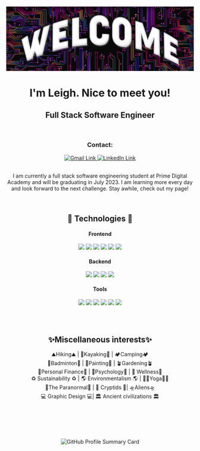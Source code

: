 

![welcome](welcome-banner.png)



<h1 align="center"> I'm Leigh. Nice to meet you! </h1>

<!--------------------- Links ---------------------->
<h2 align="center"> Full Stack Software Engineer</h2>
</br>





<h3 align="center"> Contact: </h3>
<div align="center">
    <!-- <a href="https://github.com/leighstephenson" target="_blank" rel="noopener noreferrer">
      <img alt="GitHub Link" title="GitHub Link" src="https://img.shields.io/badge/github-%23121011.svg?style=for-the-badge&logo=github&logoColor=white" height="30px" width="100px"/>
    </a> -->
    <a href="mailto:leighh.stephenson@gmail.com" target="_blank" rel="noopener noreferrer">
      <img alt="Gmail Link" title="Gmail Link" src="https://img.shields.io/badge/Gmail-D14836?style=for-the-badge&logo=gmail&logoColor=white" height="30px" width="100px"/>
    </a>
    <a href="https://www.linkedin.com/in/leigh-stephenson/" target="_blank" rel="noopener noreferrer">
      <img alt="LinkedIn Link" title="LinkedIn Link" src="https://img.shields.io/badge/linkedin-%230077B5.svg?style=for-the-badge&logo=linkedin&logoColor=white" height="30px" width="100px"/>
    </a>
</div>

</br>

<p align="center"> I am currently a full stack software engineering student at Prime Digital Academy and will be graduating in July 2023. I am learning more every day and look forward to the next challenge. Stay awhile, check out my page!
</p>

</br>

<!--------------------- Technologies That I Have Used ---------------------->
<h2 align="center">🤖 Technologies 🤖</h2>

<!--------------------- Frontend ---------------------->
<h4 align="center">Frontend</h4>
<p align="center">
    <img src="https://img.shields.io/badge/JavaScript-323330?style=plastic&logo=javascript&logoColor=F7DF1E" height="22px"/>
    <img src="https://img.shields.io/badge/React-20232A?style=plastic&logo=react&logoColor=61DAFB" height="22px"/>
    <img src="https://img.shields.io/badge/Redux-593D88?style=plastic&logo=redux&logoColor=white" height="22px"/>
    <img src="https://img.shields.io/badge/React_Router-CA4225?style=plastic&logo=react-router&logoColor=white" height="22px"/>
    <img src="https://img.shields.io/badge/Markdown-000000?style=plastic&logo=markdown&logoColor=white" height="22px"/>
    <img src="https://img.shields.io/badge/Material--UI-0081CB?style=plastic&logo=material-ui&logoColor=white" height="22px"/>
</p>

<!--------------------- Backend ---------------------->
<h4 align="center">Backend</h4>
<p align="center">
    <img src="https://img.shields.io/badge/Node.js-339933?style=plastic&logo=nodedotjs&logoColor=white" height="22px"/>
    <img src="https://img.shields.io/badge/Express.js-000000?style=plastic&logo=express&logoColor=white" height="22px"/>
    <img src="https://img.shields.io/badge/PostgreSQL-316192?style=plastic&logo=postgresql&logoColor=white" height="22px"/>
    <img src="https://img.shields.io/badge/npm-CB3837?style=plastic&logo=npm&logoColor=white" height="22px"/>
    
</p>

<!--------------------- Tools ---------------------->
<h4 align="center">Tools</h4>
<p align="center">
    <img src="https://img.shields.io/badge/GitHub-100000?style=plastic&logo=github&logoColor=white" height="22px"/>
    <img src="https://img.shields.io/badge/Visual_Studio_Code-0078D4?style=plastic&logo=visual%20studio%20code&logoColor=white" height="22px"/>
    <img src="https://img.shields.io/badge/Heroku-430098?style=plastic&logo=heroku&logoColor=white" height="22px"/>
    <img src="https://img.shields.io/badge/Postman-FF6C37?style=plastic&logo=Postman&logoColor=white" height="22px"/>
    <img src="https://img.shields.io/badge/Slack-4A154B?style=plastic&logo=slack&logoColor=white" height="22px"/>
    <img src="https://img.shields.io/badge/Obsidian-483699?style=plastic&logo=Obsidian&logoColor=white" height="22px"/>

</p>
    <!-- Add badges for microsoft teams, Java, C++, HTML5, processing systems, terminal, oracle -->

</br>
</br
>
<h2 align="center">✨Miscellaneous interests✨</h4>

<div align="center">
 ⛰️Hiking⛰️ | 🛶Kayaking🛶 | 🏕️Camping🏕️ </br>
 🏸Badminton🏸 | 🎨Painting🎨 | 🪴Gardening🪴  </br>
  💸Personal Finance💸 | 🧠Psychology🧠 | 🔋 Wellness🔋  </br>
  ♻️ Sustainability ♻️ | 🌎 Environmentalism 🌎 | 🧘‍♀️Yoga🧘‍♀️  <br>
👻The Paranormal👻 | 👹 Cryptids 👹| 🛸Aliens🛸  </br>
  💻 Graphic Design 💻|  🏛️ Ancient civilizations 🏛️  </br>
</div>

</br>
</br>

<div id="counter" align="center">
  <img src="https://komarev.com/ghpvc/?username=leighstephenson&style=flat-square&color=green" alt=""/>
</div>

</br>
</br>

<p id="profileGraph" align="center">
  <img src="https://github-profile-summary-cards.vercel.app/api/cards/profile-details?username=leighstephenson&theme=github_dark" alt="GitHub Profile Summary Card">
</p>
